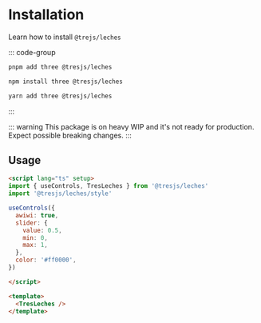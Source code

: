 # Installation

Learn how to install `@trejs/leches`

::: code-group

```bash [pnpm]
pnpm add three @tresjs/leches
```

```bash [npm]
npm install three @tresjs/leches
```

```bash [yarn]
yarn add three @tresjs/leches
```

:::

::: warning
This package is on heavy WIP and it's not ready for production. Expect possible breaking changes.
:::

## Usage

```html
<script lang="ts" setup>
import { useControls, TresLeches } from '@tresjs/leches'
import '@tresjs/leches/style'

useControls({
  awiwi: true,
  slider: {
    value: 0.5,
    min: 0,
    max: 1,
  },
  color: '#ff0000',
})

</script>

<template>
  <TresLeches />
</template>
```

<GettingStartedDemo />

